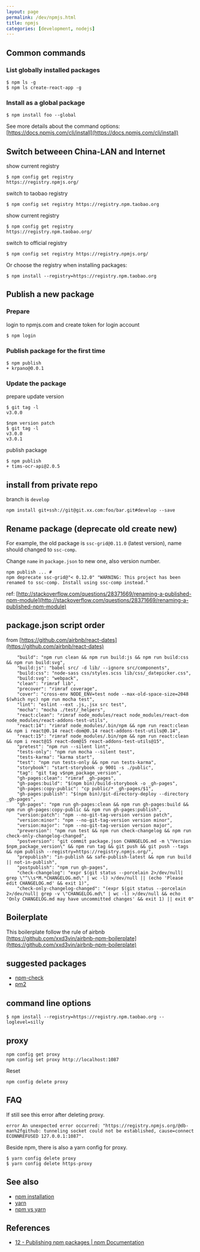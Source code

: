 ```yaml
---
layout: page
permalink: /dev/npmjs.html
title: npmjs
categories: [development, nodejs]
---
```


## Common commands

### List globally installed packages

```
$ npm ls -g
$ npm ls create-react-app -g
```

### Install as a global package

```
$ npm install foo --global
```

See more details about the command options: [https://docs.npmjs.com/cli/install](https://docs.npmjs.com/cli/install)

## Switch betweeen China-LAN and Internet

show current registry

```
$ npm config get registry
https://registry.npmjs.org/
```

switch to taobao registry

```
$ npm config set registry https://registry.npm.taobao.org
```

show current registry

```
$ npm config get registry
https://registry.npm.taobao.org/
```

switch to official registry

```
$ npm config set registry https://registry.npmjs.org/
```

Or choose the registry when installing packages:

```
$ npm install --registry=https://registry.npm.taobao.org
```

## Publish a new package

### Prepare

login to npmjs.com and create token for login account

```
$ npm login
```

### Publish package for the first time

```
$ npm publish
+ krpano@0.0.1
```

### Update the package

prepare update version

```
$ git tag -l
v3.0.0
```

```
$npm version patch
$ git tag -l
v3.0.0
v3.0.1
```

publish package

```
$ npm publish
+ tims-ocr-api@2.0.5
```

## install from private repo

branch is `develop`

```
npm install git+ssh://git@git.xx.com:foo/bar.git#develop --save
```

## Rename package (deprecate old create new)

For example, the old package is `ssc-grid@0.11.0` (latest version), name should changed to `ssc-comp`.

Change `name` in `package.json` to new one, also version number.

```
npm publish ... #
npm deprecate ssc-grid@"< 0.12.0" "WARNING: This project has been renamed to ssc-comp. Install using ssc-comp instead."
```

ref: [http://stackoverflow.com/questions/28371669/renaming-a-published-npm-module](http://stackoverflow.com/questions/28371669/renaming-a-published-npm-module)

## package.json script order

from [https://github.com/airbnb/react-dates](https://github.com/airbnb/react-dates)

```
    "build": "npm run clean && npm run build:js && npm run build:css && npm run build:svg",
    "build:js": "babel src/ -d lib/ --ignore src/components",
    "build:css": "node-sass css/styles.scss lib/css/_datepicker.css",
    "build:svg": "webpack",
    "clean": "rimraf lib",
    "precover": "rimraf coverage",
    "cover": "cross-env NODE_ENV=test node --max-old-space-size=2048 $(which nyc) npm run mocha test",
    "lint": "eslint --ext .js,.jsx src test",
    "mocha": "mocha ./test/_helpers",
    "react:clean": "rimraf node_modules/react node_modules/react-dom node_modules/react-addons-test-utils",
    "react:14": "rimraf node_modules/.bin/npm && npm run react:clean && npm i react@0.14 react-dom@0.14 react-addons-test-utils@0.14",
    "react:15": "rimraf node_modules/.bin/npm && npm run react:clean && npm i react@15 react-dom@15 react-addons-test-utils@15",
    "pretest": "npm run --silent lint",
    "tests-only": "npm run mocha --silent test",
    "tests-karma": "karma start",
    "test": "npm run tests-only && npm run tests-karma",
    "storybook": "start-storybook -p 9001 -s ./public",
    "tag": "git tag v$npm_package_version",
    "gh-pages:clean": "rimraf _gh-pages",
    "gh-pages:build": "$(npm bin)/build-storybook -o _gh-pages",
    "gh-pages:copy-public": "cp public/* _gh-pages/$1",
    "gh-pages:publish": "$(npm bin)/git-directory-deploy --directory _gh-pages",
    "gh-pages": "npm run gh-pages:clean && npm run gh-pages:build && npm run gh-pages:copy-public && npm run gh-pages:publish",
    "version:patch": "npm --no-git-tag-version version patch",
    "version:minor": "npm --no-git-tag-version version minor",
    "version:major": "npm --no-git-tag-version version major",
    "preversion": "npm run test && npm run check-changelog && npm run check-only-changelog-changed",
    "postversion": "git commit package.json CHANGELOG.md -m \"Version $npm_package_version\" && npm run tag && git push && git push --tags && npm publish --registry=https://registry.npmjs.org/",
    "prepublish": "in-publish && safe-publish-latest && npm run build || not-in-publish",
    "postpublish": "npm run gh-pages",
    "check-changelog": "expr $(git status --porcelain 2>/dev/null| grep \"^\\s*M.*CHANGELOG.md\" | wc -l) >/dev/null || (echo 'Please edit CHANGELOG.md' && exit 1)",
    "check-only-changelog-changed": "(expr $(git status --porcelain 2>/dev/null| grep -v \"CHANGELOG.md\" | wc -l) >/dev/null && echo 'Only CHANGELOG.md may have uncommitted changes' && exit 1) || exit 0"
```

## Boilerplate

This boilerplate follow the rule of airbnb [https://github.com/xxd3vin/airbnb-npm-boilerplate](https://github.com/xxd3vin/airbnb-npm-boilerplate)

## suggested packages

- [npm-check](https://github.com/dylang/npm-check)
- [pm2](https://github.com/Unitech/pm2)

## command line options

```
$ npm install --registry=https://registry.npm.taobao.org --loglevel=silly
```

## proxy

```
npm config get proxy
npm config set proxy http://localhost:1087
```

Reset

```
npm config delete proxy
```

## FAQ

If still see this error after deleting proxy.

```
error An unexpected error occurred: "https://registry.npmjs.org/@db-man%2fgithub: tunneling socket could not be established, cause=connect ECONNREFUSED 127.0.0.1:1087".
```

Beside npm, there is also a yarn config for proxy.

```
$ yarn config delete proxy
$ yarn config delete https-proxy
```

## See also

- [npm installation](/dev/npm-installation.html)
- [yarn](/dev/yarn.html)
- [npm vs yarn](/dev/npm-vs-yarn.html)

## References

- [12 - Publishing npm packages | npm Documentation](https://docs.npmjs.com/getting-started/publishing-npm-packages)
